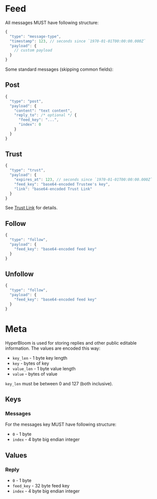 # Feed

All messages MUST have following structure:

```js
{
  "type": "message-type",
  "timestamp": 123, // seconds since `1970-01-01T00:00:00.000Z`
  "payload": {
    // custom payload
  }
}
```

Some standard messages (skipping common fields):

## Post

```js
{
  "type": "post",
  "payload": {
    "content": "text content",
    "reply_to": /* optional */ {
      "feed_key": "...",
      "index": 0
    }
  }
}
```

## Trust

```js
{
  "type": "trust",
  "payload": {
    "expires_at": 123, // seconds since `1970-01-01T00:00:00.000Z`
    "feed_key": "base64-encoded Trustee's key",
    "link": "base64-encoded Trust Link"
  }
}
```

See [Trust Link][0] for details.

## Follow

```js
{
  "type": "follow",
  "payload": {
    "feed_key": "base64-encoded feed key"
  }
}
```

## Unfollow

```js
{
  "type": "follow",
  "payload": {
    "feed_key": "base64-encoded feed key"
  }
}
```

# Meta

HyperBloom is used for storing replies and other public editable information.
The values are encoded this way:

- `key_len` - 1 byte key length
- `key` - bytes of key
- `value_len` - 1 byte value length
- `value` - bytes of value

`key_len` must be between 0 and 127 (both inclusive).

## Keys

### Messages

For the messages key MUST have following structure:

- `0` - 1 byte
- `index` - 4 byte big endian integer

## Values

### Reply

- `0` - 1 byte
- `feed_key` - 32 byte feed key
- `index` - 4 byte big endian integer

[0]: https://github.com/hyperbloom/hyperbloom-protocol/blob/master/spec.md#signature-chain
